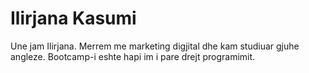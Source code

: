 # Ilirjana Kasumi

Une jam Ilirjana. Merrem me marketing digjital dhe kam studiuar gjuhe angleze. Bootcamp-i eshte hapi im i pare drejt programimit.